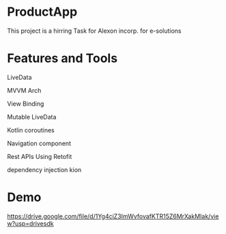# ProductApp

This project is a hirring Task for Alexon incorp. for e-solutions

# Features and Tools

LiveData

MVVM Arch

View Binding

Mutable LiveData

Kotlin coroutines

Navigation component

Rest APIs Using Retofit

dependency injection kion

# Demo
https://drive.google.com/file/d/1Yg4ciZ3ImWvfovafKTR15Z6MrXakMIak/view?usp=drivesdk
